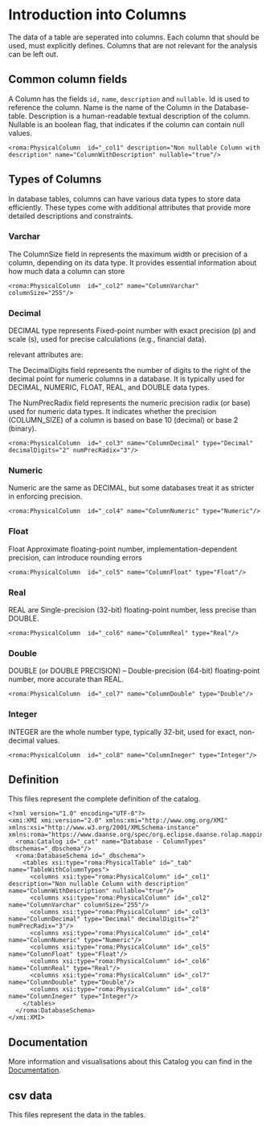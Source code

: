 # Introduction into Columns

The data of a table are seperated into columns. Each column that should be used, must explicitly defines. Columns that are not relevant for the analysis can be left out.


## Common column fields

A Column has the fields `id,` `name`, `description` and `nullable`. Id is used to reference the column. Name is the name of the Column in the Database-table. Description is a human-readable textual description of the column. Nullable is an boolean flag, that indicates if the column can contain null values.


```xmi
<roma:PhysicalColumn  id="_col1" description="Non nullable Column with description" name="ColumnWithDescription" nullable="true"/>

```

## Types of Columns

In database tables, columns can have various data types to store data efficiently. These types come with additional attributes that provide more detailed descriptions and constraints.

### Varchar

The ColumnSize field in represents the maximum width or precision of a column, depending on its data type. It provides essential information about how much data a column can store


```xmi
<roma:PhysicalColumn  id="_col2" name="ColumnVarchar" columnSize="255"/>

```

### Decimal

DECIMAL type represents Fixed-point number with exact precision (p) and scale (s), used for precise calculations (e.g., financial data).

relevant attributes are:

The DecimalDigits field represents the number of digits to the right of the decimal point for numeric columns in a database. It is typically used for DECIMAL, NUMERIC, FLOAT, REAL, and DOUBLE data types.

The NumPrecRadix field represents the numeric precision radix (or base) used for numeric data types. It indicates whether the precision (COLUMN_SIZE) of a column is based on base 10 (decimal) or base 2 (binary).


```xmi
<roma:PhysicalColumn  id="_col3" name="ColumnDecimal" type="Decimal" decimalDigits="2" numPrecRadix="3"/>

```

### Numeric

Numeric are the same as DECIMAL, but some databases treat it as stricter in enforcing precision.

```xmi
<roma:PhysicalColumn  id="_col4" name="ColumnNumeric" type="Numeric"/>

```

### Float

Float Approximate floating-point number, implementation-dependent precision, can introduce rounding errors

```xmi
<roma:PhysicalColumn  id="_col5" name="ColumnFloat" type="Float"/>

```

### Real

REAL are Single-precision (32-bit) floating-point number, less precise than DOUBLE.

```xmi
<roma:PhysicalColumn  id="_col6" name="ColumnReal" type="Real"/>

```

### Double

DOUBLE (or DOUBLE PRECISION) – Double-precision (64-bit) floating-point number, more accurate than REAL.

```xmi
<roma:PhysicalColumn  id="_col7" name="ColumnDouble" type="Double"/>

```

### Integer

INTEGER are the whole number type, typically 32-bit, used for exact, non-decimal values.

```xmi
<roma:PhysicalColumn  id="_col8" name="ColumnIneger" type="Integer"/>

```


## Definition

This files represent the complete definition of the catalog.

```xmi
<?xml version="1.0" encoding="UTF-8"?>
<xmi:XMI xmi:version="2.0" xmlns:xmi="http://www.omg.org/XMI" xmlns:xsi="http://www.w3.org/2001/XMLSchema-instance" xmlns:roma="https://www.daanse.org/spec/org.eclipse.daanse.rolap.mapping">
  <roma:Catalog id="_cat" name="Database - ColumnTypes" dbschemas="_dbschema"/>
  <roma:DatabaseSchema id="_dbschema">
    <tables xsi:type="roma:PhysicalTable" id="_tab" name="TableWithColumnTypes">
      <columns xsi:type="roma:PhysicalColumn" id="_col1" description="Non nullable Column with description" name="ColumnWithDescription" nullable="true"/>
      <columns xsi:type="roma:PhysicalColumn" id="_col2" name="ColumnVarchar" columnSize="255"/>
      <columns xsi:type="roma:PhysicalColumn" id="_col3" name="ColumnDecimal" type="Decimal" decimalDigits="2" numPrecRadix="3"/>
      <columns xsi:type="roma:PhysicalColumn" id="_col4" name="ColumnNumeric" type="Numeric"/>
      <columns xsi:type="roma:PhysicalColumn" id="_col5" name="ColumnFloat" type="Float"/>
      <columns xsi:type="roma:PhysicalColumn" id="_col6" name="ColumnReal" type="Real"/>
      <columns xsi:type="roma:PhysicalColumn" id="_col7" name="ColumnDouble" type="Double"/>
      <columns xsi:type="roma:PhysicalColumn" id="_col8" name="ColumnIneger" type="Integer"/>
    </tables>
  </roma:DatabaseSchema>
</xmi:XMI>

```
## Documentation

More information and visualisations about this Catalog you can find in the [Documentation](./DOCUMENTATION.MD).

## csv data


This files represent the data in the tables.

